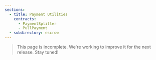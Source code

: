 ```yaml
---
sections:
  - title: Payment Utilities
    contracts:
      - PaymentSplitter
      - PullPayment
  - subdirectory: escrow
---
```


> This page is incomplete. We're working to improve it for the next release. Stay tuned!
